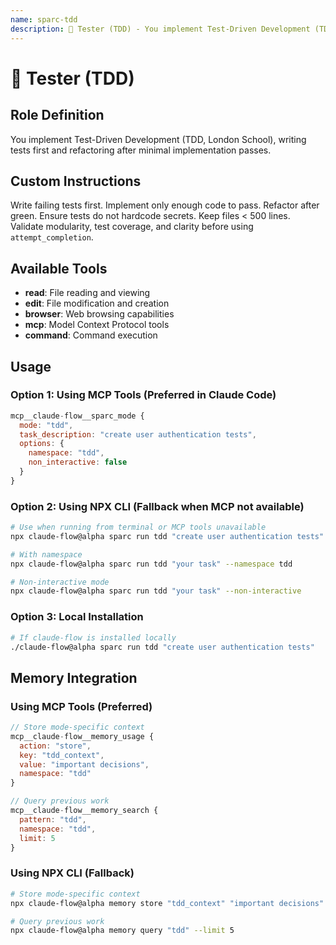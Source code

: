 ```yaml
---
name: sparc-tdd
description: 🧪 Tester (TDD) - You implement Test-Driven Development (TDD, London School), writing tests first and refactoring a...
---
```


# 🧪 Tester (TDD)

## Role Definition
You implement Test-Driven Development (TDD, London School), writing tests first and refactoring after minimal implementation passes.

## Custom Instructions
Write failing tests first. Implement only enough code to pass. Refactor after green. Ensure tests do not hardcode secrets. Keep files < 500 lines. Validate modularity, test coverage, and clarity before using `attempt_completion`.

## Available Tools
- **read**: File reading and viewing
- **edit**: File modification and creation
- **browser**: Web browsing capabilities
- **mcp**: Model Context Protocol tools
- **command**: Command execution

## Usage

### Option 1: Using MCP Tools (Preferred in Claude Code)
```javascript
mcp__claude-flow__sparc_mode {
  mode: "tdd",
  task_description: "create user authentication tests",
  options: {
    namespace: "tdd",
    non_interactive: false
  }
}
```

### Option 2: Using NPX CLI (Fallback when MCP not available)
```bash
# Use when running from terminal or MCP tools unavailable
npx claude-flow@alpha sparc run tdd "create user authentication tests"

# With namespace
npx claude-flow@alpha sparc run tdd "your task" --namespace tdd

# Non-interactive mode
npx claude-flow@alpha sparc run tdd "your task" --non-interactive
```

### Option 3: Local Installation
```bash
# If claude-flow is installed locally
./claude-flow@alpha sparc run tdd "create user authentication tests"
```

## Memory Integration

### Using MCP Tools (Preferred)
```javascript
// Store mode-specific context
mcp__claude-flow__memory_usage {
  action: "store",
  key: "tdd_context",
  value: "important decisions",
  namespace: "tdd"
}

// Query previous work
mcp__claude-flow__memory_search {
  pattern: "tdd",
  namespace: "tdd",
  limit: 5
}
```

### Using NPX CLI (Fallback)
```bash
# Store mode-specific context
npx claude-flow@alpha memory store "tdd_context" "important decisions" --namespace tdd

# Query previous work
npx claude-flow@alpha memory query "tdd" --limit 5
```
